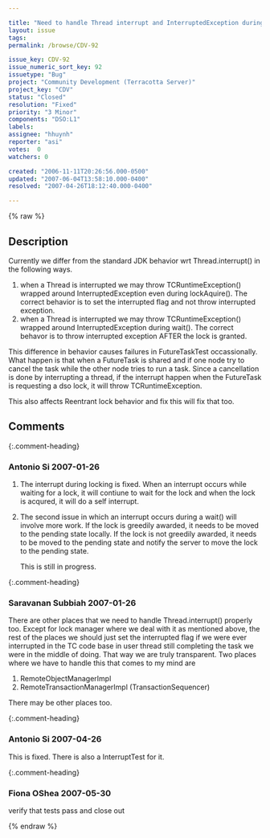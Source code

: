 ```yaml
---

title: "Need to handle Thread interrupt and InterruptedException during lock aquire and wait()"
layout: issue
tags: 
permalink: /browse/CDV-92

issue_key: CDV-92
issue_numeric_sort_key: 92
issuetype: "Bug"
project: "Community Development (Terracotta Server)"
project_key: "CDV"
status: "Closed"
resolution: "Fixed"
priority: "3 Minor"
components: "DSO:L1"
labels: 
assignee: "hhuynh"
reporter: "asi"
votes:  0
watchers: 0

created: "2006-11-11T20:26:56.000-0500"
updated: "2007-06-04T13:58:10.000-0400"
resolved: "2007-04-26T18:12:40.000-0400"

---
```




{% raw %}



## Description

<div markdown="1" class="description">

Currently we differ from the standard JDK behavior wrt Thread.interrupt() in the following ways.

1) when a Thread is interrupted we may throw TCRuntimeException() wrapped around InterruptedException even during lockAquire(). The correct behavior is to set the interrupted flag and not throw interrupted exception.
2) when a Thread is interrupted we may throw TCRuntimeException() wrapped around InterruptedException during wait(). The correct behavor is to throw interrupted exception AFTER the lock is granted.

This difference in behavior causes failures in FutureTaskTest occassionally. What happen is that when a FutureTask is shared and if one node try to cancel the task while the other node tries to run a task. Since a cancellation is done by interrupting a thread, if the interrupt happen when the FutureTask is requesting a dso lock, it will throw TCRuntimeException.

This also affects Reentrant lock behavior and fix this will fix that too.

</div>

## Comments


{:.comment-heading}
### **Antonio Si** <span class="date">2007-01-26</span>

<div markdown="1" class="comment">

1. The interrupt during locking is fixed. When an interrupt occurs while waiting for a lock, it will contiune to wait for the lock and
     when the lock is acqured, it will do a self interrupt.

2.  The second issue in which an interrupt occurs during a wait() will involve more work. If the lock is greedily awarded, it needs to be
      moved to the pending state locally. If the lock is not greedily awarded, it needs to be moved to the pending state and notify the
      server to move the lock to the pending state.

      This is still in progress.



</div>


{:.comment-heading}
### **Saravanan Subbiah** <span class="date">2007-01-26</span>

<div markdown="1" class="comment">

There are other places that we need to handle Thread.interrupt() properly too. Except for lock manager where we deal with it as mentioned above, the rest of the places we should just set the interrupted flag if we were ever interrupted in the TC code base in user thread still completing the task we were in the  middle of doing. That way we are truly transparent. Two places where we have to handle this that comes to my mind are

1) RemoteObjectManagerImpl
2) RemoteTransactionManagerImpl (TransactionSequencer)

There may be other places too.

</div>


{:.comment-heading}
### **Antonio Si** <span class="date">2007-04-26</span>

<div markdown="1" class="comment">

This is fixed. There is also a InterruptTest for it.

</div>


{:.comment-heading}
### **Fiona OShea** <span class="date">2007-05-30</span>

<div markdown="1" class="comment">

verify that tests pass and close out

</div>



{% endraw %}
